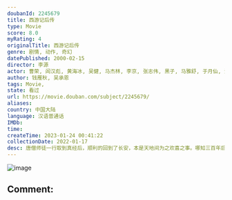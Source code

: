 ```yaml
---
doubanId: 2245679
title: 西游记后传
type: Movie
score: 8.0
myRating: 4
originalTitle: 西游记后传
genre: 剧情, 动作, 奇幻
datePublished: 2000-02-15
director: 李源
actor: 曹荣, 闾汉彪, 黄海冰, 吴健, 马杰林, 李京, 张志伟, 黑子, 马雅舒, 于月仙, 涓子, 于震, 邱悦, 傅羽嘉, 崔岱, 单联丽, 党同义, 郝一平, 曲敬国, 蒋瑞征, 拓娜娜
author: 钱雁秋, 吴承恩
tags: Movie, 
state: 看过
url: https://movie.douban.com/subject/2245679/
aliases: 
country: 中国大陆
language: 汉语普通话
IMDb: 
time: 
createTime: 2023-01-24 00:41:22
collectionDate: 2022-01-17
desc: 唐僧师徒一行取到真经后，顺利的回到了长安，本是天地间为之欢喜之事。哪知三百年后，佛祖圆寂之时，天地突生异变。魔教教头无天（黑子饰）突然降临到现场，占领要地灵山，自封为“无天佛祖”。且告知众妖：33年...
---
```


![image](p2352750200.jpg)

Comment: 
---

